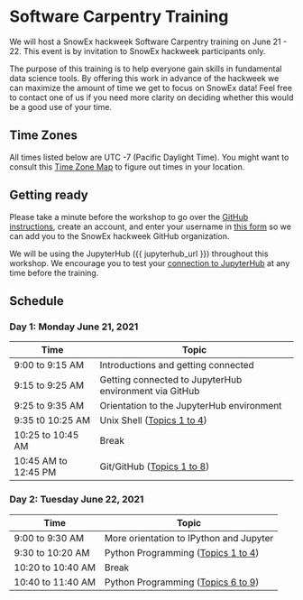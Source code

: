 # Software Carpentry Training

We will host a SnowEx hackweek Software Carpentry training on June 21 - 22. 
This event is by invitation to SnowEx hackweek participants only.

The purpose of this training is to help everyone gain skills in fundamental data science tools.
By offering this work in advance of the hackweek we can maximize the amount of time we get to focus on SnowEx data! 
Feel free to contact one of us if you need more clarity on deciding whether this would be a good use of your time.

## Time Zones

All times listed below are UTC -7 (Pacific Daylight Time).
You might want to consult this [Time Zone Map](https://www.timeanddate.com/time/map/) 
to figure out times in your location.


## Getting ready

Please take a minute before the workshop to go over the [GitHub instructions](github), 
create an account, and enter your username in 
[this form](https://docs.google.com/forms/d/e/1FAIpQLSc6T_TZ8cfwRSvYJClAmsun38SM5IPH6EzyZJFZGgeXqIuL_g/viewform) 
so we can add you to the SnowEx hackweek GitHub organization.

We will be using the JupyterHub ({{ jupyterhub_url }}) throughout this workshop. 
We encourage you to test your [connection to JupyterHub](jupyterhub) at any time before the training.

## Schedule

### Day 1: Monday June 21, 2021

| Time | Topic | 
| ----- | ----- |
| 9:00 to 9:15 AM | Introductions and getting connected |
| 9:15 to 9:25 AM | Getting connected to JupyterHub environment via GitHub |
| 9:25 to 9:35 AM | Orientation to the JupyterHub environment |
| 9:35 t0 10:25 AM | Unix Shell ([Topics 1 to 4](http://swcarpentry.github.io/shell-novice/)) |
| 10:25 to 10:45 AM | Break |
| 10:45 AM to 12:45 PM | Git/GitHub ([Topics 1 to 8](http://swcarpentry.github.io/git-novice/)) | 

### Day 2: Tuesday June 22, 2021

| Time | Topic | 
| ----- | ----- |
| 9:00 to 9:30 AM | More orientation to IPython and Jupyter |
| 9:30 to 10:20 AM | Python Programming ([Topics 1 to 4](http://swcarpentry.github.io/python-novice-gapminder/)) | 
| 10:20 to 10:40 AM | Break |
| 10:40 to 11:40 AM | Python Programming ([Topics 6 to 9](http://swcarpentry.github.io/python-novice-gapminder/)) | 

